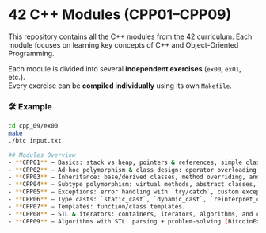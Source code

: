 # 42 C++ Modules (CPP01–CPP09)

This repository contains all the C++ modules from the 42 curriculum.
Each module focuses on learning key concepts of C++ and Object-Oriented Programming.

Each module is divided into several **independent exercises** (`ex00`, `ex01`, etc.).  
Every exercise can be **compiled individually** using its own `Makefile`.

### 🛠️ Example
```bash
cd cpp_09/ex00
make
./btc input.txt

## Modules Overview
- **CPP01** — Basics: stack vs heap, pointers & references, simple classes, and file I/O.
- **CPP02** — Ad-hoc polymorphism & class design: operator overloading and Orthodox Canonical Form (Rule of Three).
- **CPP03** — Inheritance: base/derived classes, method overriding, and proper ctor/dtor chains.
- **CPP04** — Subtype polymorphism: virtual methods, abstract classes, interfaces, and deep copies.
- **CPP05** — Exceptions: error handling with `try/catch`, custom exceptions.
- **CPP06** — Type casts: `static_cast`, `dynamic_cast`, `reinterpret_cast`, `const_cast`, and safe downcasting.
- **CPP07** — Templates: function/class templates.
- **CPP08** — STL & iterators: containers, iterators, algorithms, and custom iterable types.
- **CPP09** — Algorithms with STL: parsing + problem-solving (BitcoinExchange, RPN, PmergeMe).

